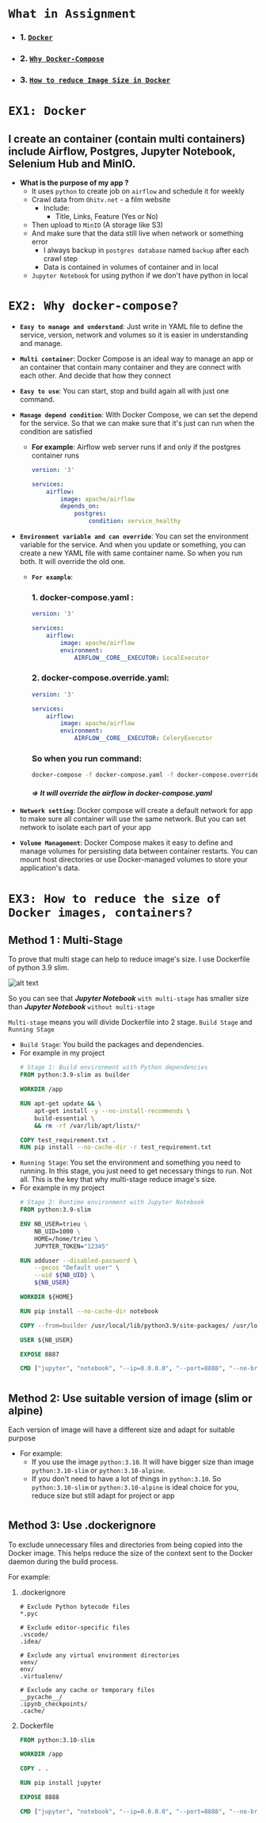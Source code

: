 # <span>`What in Assignment`</span>

- ### 1. [`Docker`](#Docker)

- ### 2. [`Why Docker-Compose`](#docker-compose)

- ### 3. [`How to reduce Image Size in Docker`](#reduce-size)

# <span id="Docker">`EX1: Docker`</span>
## I create an container (contain multi containers) include Airflow, Postgres, Jupyter Notebook, Selenium Hub and MinIO.
- **What is the purpose of my app ?**
    - It uses `python` to create job on `airflow` and schedule it for weekly
    - Crawl data from `Ohitv.net` - a film website
        - Include:
            - Title, Links, Feature (Yes or No)
    - Then upload to `MinIO` (A storage like S3)
    - And make sure that the data still live when network or something error
        - I always backup in `postgres database` named `backup` after each crawl step
        - Data is contained in volumes of container and in local
    - `Jupyter Notebook` for using python if we don't have python in local
#
# <span id="docker-compose">`EX2: Why docker-compose?`</span>

- **`Easy to manage and understand`**: Just write in YAML file to define the service, version, network and volumes so it is easier in understanding and manage.

- **`Multi container`**: Docker Compose is an ideal way to manage an app or an container that contain many container and they are connect with each other. And decide that how they connect

- **`Easy to use`**: You can start, stop and build again all with just one command.

- **`Manage depend condition`**: With Docker Compose, we can set the depend for the service. So that we can make sure that it's just can run when the condition are satisfied 
    - **For example**: Airflow web server runs if and only if the postgres container runs
        ```yaml
        version: '3'

        services:
            airflow:
                image: apache/airflow
                depends_on:
                    postgres:
                        condition: service_healthy
        ```

- **`Environment variable and can override`**: You can set the environment variable for the service. And when you update or something, you can create a new YAML file with same container name. So when you run both. It will override the old one.
    - **`For example`**: 
        ### 1. docker-compose.yaml :
        ```yaml
        version: '3'

        services:
            airflow:
                image: apache/airflow
                environment:
                    AIRFLOW__CORE__EXECUTOR: LocalExecutor
        ```
        ### 2. docker-compose.override.yaml:
        ```yaml
        version: '3'

        services:
            airflow:
                image: apache/airflow
                environment:
                    AIRFLOW__CORE__EXECUTOR: CeleryExecutor
        ```
        ### So when you run command:
        ```bash
        docker-compose -f docker-compose.yaml -f docker-compose.override.yaml up -d
        ```
        #### ***=> It will override the airflow in docker-compose.yaml***

- **`Network setting`**: Docker compose will create a default network for app to make sure all container will use the same network. But you can set network to isolate each part of your app

- **`Volume Management`**: Docker Compose makes it easy to define and manage volumes for persisting data between container restarts. You can mount host directories or use Docker-managed volumes to store your application's data.
#
# <span id="reduce-size">`EX3: How to reduce the size of Docker images, containers?`</span>
## **Method 1** : Multi-Stage
To prove that multi stage can help to reduce image's size. I use Dockerfile of python 3.9 slim.

![alt text](image.png)

So you can see that ***Jupyter Notebook*** `with multi-stage` has smaller size than ***Jupyter Notebook*** `without multi-stage`

`Multi-stage` means you will divide Dockerfile into 2 stage. `Build Stage` and `Running Stage`
- `Build Stage`: You build the packages and dependencies.
- For example in my project
    ```dockerfile
    # Stage 1: Build environment with Python dependencies
    FROM python:3.9-slim as builder

    WORKDIR /app
    
    RUN apt-get update && \
        apt-get install -y --no-install-recommends \
        build-essential \
        && rm -rf /var/lib/apt/lists/*

    COPY test_requirement.txt .
    RUN pip install --no-cache-dir -r test_requirement.txt
    ```
- `Running Stage`: You set the environment and something you need to running. In this stage, you just need to get necessary things to run. Not all. This is the key that why multi-stage reduce image's size.
- For example in my project
    ``` dockerfile
    # Stage 2: Runtime environment with Jupyter Notebook
    FROM python:3.9-slim

    ENV NB_USER=trieu \
        NB_UID=1000 \
        HOME=/home/trieu \
        JUPYTER_TOKEN="12345"

    RUN adduser --disabled-password \
        --gecos "Default user" \
        --uid ${NB_UID} \
        ${NB_USER}

    WORKDIR ${HOME}

    RUN pip install --no-cache-dir notebook

    COPY --from=builder /usr/local/lib/python3.9/site-packages/ /usr/local/lib/python3.9/site-packages/

    USER ${NB_USER}

    EXPOSE 8887

    CMD ["jupyter", "notebook", "--ip=0.0.0.0", "--port=8888", "--no-browser", "--allow-root"]
    ```
#
## **Method 2**: Use suitable version of image (slim or alpine)

Each version of image will have a different size and adapt for suitable purpose
- For example:
    - If you use the image `python:3.10`. It will have bigger size than image `python:3.10-slim` or `python:3.10-alpine`.
    - If you don't need to have a lot of things in `python:3.10`. So `python:3.10-slim` or `python:3.10-alpine` is ideal choice for you, reduce size but still adapt for project or app
#
## **Method 3**: Use .dockerignore
To exclude unnecessary files and directories from being copied into the Docker image. This helps reduce the size of the context sent to the Docker daemon during the build process.

For example:

1. .dockerignore
    ```plaintext
    # Exclude Python bytecode files
    *.pyc

    # Exclude editor-specific files
    .vscode/
    .idea/

    # Exclude any virtual environment directories
    venv/
    env/
    .virtualenv/

    # Exclude any cache or temporary files
    __pycache__/
    .ipynb_checkpoints/
    .cache/
    ```

2. Dockerfile

    ``` Dockerfile
    FROM python:3.10-slim

    WORKDIR /app

    COPY . .

    RUN pip install jupyter

    EXPOSE 8888

    CMD ["jupyter", "notebook", "--ip=0.0.0.0", "--port=8888", "--no-browser", "--allow-root"]
    ```